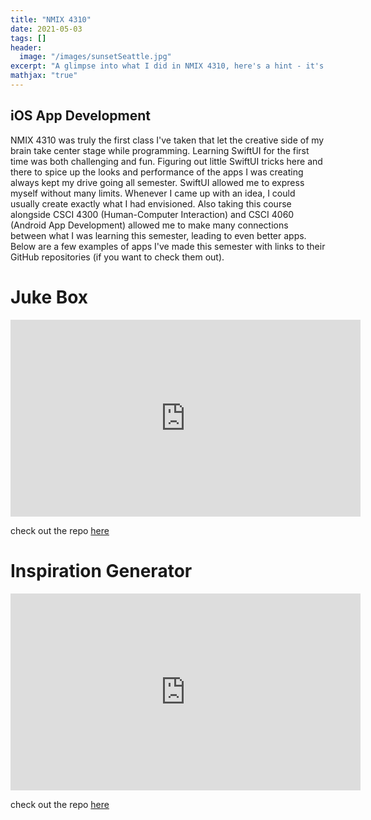 ```yaml
---
title: "NMIX 4310"
date: 2021-05-03
tags: []
header: 
  image: "/images/sunsetSeattle.jpg"
excerpt: "A glimpse into what I did in NMIX 4310, here's a hint - it's iOS app development!"
mathjax: "true"
---
```

## iOS App Development

NMIX 4310 was truly the first class I've taken that let the creative side of my brain take center stage while programming. Learning SwiftUI for the first time was both challenging and fun. Figuring out little SwiftUI tricks here and there to spice up the looks and performance of the apps I was creating always kept my drive going all semester. SwiftUI allowed me to express myself without many limits. Whenever I came up with an idea, I could usually create exactly what I had envisioned. Also taking this course alongside CSCI 4300 (Human-Computer Interaction) and CSCI 4060 (Android App Development) allowed me to make many connections between what I was learning this semester, leading to even better apps. Below are a few examples of apps I've made this semester with links to their GitHub repositories (if you want to check them out). 

# Juke Box

<iframe src="https://www.youtube.com/embed/IZ0Shry2huw" width="560" height="315" frameborder="0"> </iframe>

check out the repo [here](https://github.com/andreasmarsh/Juke-Box-iOS-app)


# Inspiration Generator

<iframe src="https://www.youtube.com/embed/9sGnO7uEfN0" width="560" height="315" frameborder="0"> </iframe>

check out the repo [here](https://github.com/andreasmarsh/Inspiration-Generator-iOS-app)
